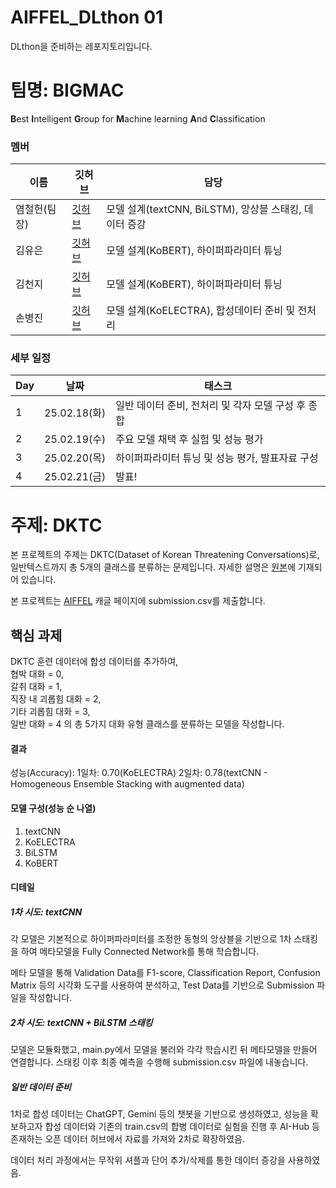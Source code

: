 # AIFFEL_DLthon 01
DLthon을 준비하는 레포지토리입니다.

# 팀명: BIGMAC
**B**est **I**ntelligent **G**roup for **M**achine learning **A**nd **C**lassification

### 멤버

| 이름   | 깃허브 | 담당 |
|--------|--------|----------------------------|
| 염철헌(팀장) | [깃허브](https://github.com/paranoidandroid2124/) | 모델 설계(textCNN, BiLSTM), 앙상블 스태킹, 데이터 증강 |
| 김유은 | [깃허브](https://github.com/yoo-eun00) | 모델 설계(KoBERT), 하이퍼파라미터 튜닝 |
| 김천지 | [깃허브](https://github.com/CheonjiKim) | 모델 설계(KoBERT), 하이퍼파라미터 튜닝 |
| 손병진 | [깃허브](https://github.com/SonByeongJin) | 모델 설계(KoELECTRA), 합성데이터 준비 및 전처리 |

### 세부 일정

| Day   | 날짜 | 태스크 |
|--------|--------|----------------------------|
| 1 | 25.02.18(화) | 일반 데이터 준비, 전처리 및 각자 모델 구성 후 종합 |
| 2 | 25.02.19(수) | 주요 모델 채택 후 실험 및 성능 평가 |
| 3 | 25.02.20(목) | 하이퍼파라미터 튜닝 및 성능 평가, 발표자료 구성 |
| 4 | 25.02.21(금) | 발표! |

# 주제: DKTC
본 프로젝트의 주제는 DKTC(Dataset of Korean Threatening Conversations)로, 일반텍스트까지 총 5개의 클래스를 분류하는 문제입니다. 자세한 설명은 [원본](https://github.com/tunib-ai/DKTC)에 기재되어 있습니다.

본 프로젝트는 [AIFFEL](https://www.kaggle.com/competitions/aiffel-dl-thon-dktc-online-12) 캐글 페이지에 submission.csv를 제출합니다.

## 핵심 과제
DKTC 훈련 데이터에 합성 데이터를 추가하여,  
협박 대화 = 0,  
갈취 대화 = 1,  
직장 내 괴롭힘 대화 = 2,  
기타 괴롭힘 대화 = 3,  
일반 대화 = 4 의 총 5가지 대화 유형 클래스를 분류하는 모델을 작성합니다.




#### 결과
성능(Accuracy):
1일차: 0.70(KoELECTRA)
2일차: 0.78(textCNN - Homogeneous Ensemble Stacking with augmented data)

#### 모델 구성(성능 순 나열)
1. textCNN
2. KoELECTRA
3. BiLSTM
4. KoBERT

#### 디테일
##### 1차 시도: textCNN
각 모델은 기본적으로 하이퍼파라미터를 조정한 동형의 앙상블을 기반으로 1차 스태킹을 하여 메타모델을 Fully Connected Network를 통해 학습합니다.

메타 모델을 통해 Validation Data를 F1-score, Classification Report, Confusion Matrix 등의 시각화 도구를 사용하여 분석하고, Test Data를 기반으로 Submission 파일을 작성합니다.

##### 2차 시도: textCNN + BiLSTM 스태킹
모델은 모듈화했고, main.py에서 모델을 불러와 각각 학습시킨 뒤 메타모델을 만들어 연결합니다. 스태킹 이후 최종 예측을 수행해 submission.csv 파일에 내놓습니다.

##### 일반 데이터 준비
1차로 합성 데이터는 ChatGPT, Gemini 등의 챗봇을 기반으로 생성하였고, 성능을 확보하고자 합성 데이터와 기존의 train.csv의 합병 데이터로 실험을 진행 후 AI-Hub 등 존재하는 오픈 데이터 허브에서 자료를 가져와 2차로 확장하였음.

데이터 처리 과정에서는 무작위 셔플과 단어 추가/삭제를 통한 데이터 증강을 사용하였음.
